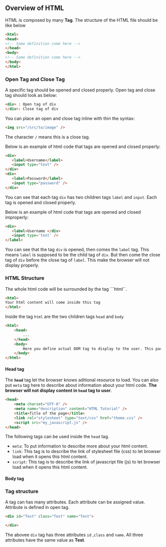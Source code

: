 ## Overview of HTML


HTML is composed by many **Tag**. The structure of the HTML file should be like below

```html
<html>
<head>
<!-- Some definition come here -->
</head>
<body>
<!-- Some definition come here -->
</body>
</html>
```

### Open Tag and Close Tag

A specific tag should be opened and closed properly. Open tag and close tag should look as below:

```html
<div> : Open tag of div
</div>: Close tag of div
```

You can place an open and close tag inline with thin the syntax: 

```html
<img src="/src/to/image" />
```

The character ```/``` means this is a close tag.

Below is an example of html code that tags are opened and closed properly: 

```html
<div>
   <label>Username</label>
   <input type="text" />
</div>
<div>
   <label>Password</label>
   <input type="password" />
</div>
```

You can see that each tag ```div``` has two children tags ```label``` and ```input```. Each tag is opened and closed properly. 

Below is an example of html code that tags are opened and closed improperly: 

```html
<div>
   <label>Username </div>
   <input type='text' />
</label>
```

You can see that the tag ```div``` is opened, then comes the ```label``` tag. This means ```label``` is supposed to be the child tag of ```div```. But then come the close tag of ```div``` before the close tag of ```label```. This make the browser will not display properly. 


### HTML Structure

The whole html code will be surrounded by the tag ```html``. 

```html
<html>
Your html content will come inside this tag
</html>
```

Inside the tag ```html``` are the two children tags ```head``` and ```body```

```html
<html>
    <head>
        ...
    </head>
    <body>
        Here you define actual DOM tag to display to the user. This part is visible to the user.
    </body>
</html>
```

#### Head tag

The **```head```** tag let the browser knows aditional resource to load. You can also put ```meta``` tag here to describe about information about your html code. **The browser will not display content in ```head``` tag to user**. 

```html
<head>
    <meta charset="UTF-8" />
    <meta name="description" content="HTML Tutorial" />
    <title>Title of the page</title>
    <link rel="stylesheet" type="text/css" href="theme.css" />
    <script src="my_javascript.js" />
</head>
```

The following tags can be used inside the ```head``` tag.

* ```meta```: To put information to describe more about your html content. 
* ```link```: This tag is to describe the link of stylesheet file (css) to let browser load when it opens this html content. 
* ```script```: This tag is to describe the link of javascript file (js) to let browser load when it opens this html content.

#### Body tag

### Tag structure

A tag can has many attributes. Each attribute can be assigned value. Attribute is defined in open tag. 

```html
<div id="Test" class="Test" name="Test">

</div>
```

The abovee ```div``` tag has three attributes ```id``` ,```class``` and ```name```. All three attributes have the same value as **Test**.

